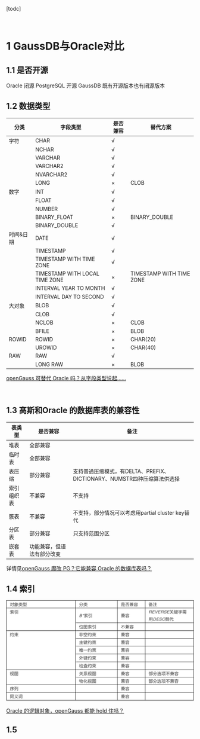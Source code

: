 [todc]






&emsp;
&emsp;
&emsp;
# 1 GaussDB与Oracle对比
## 1.1 是否开源
Oracle 闭源
PostgreSQL 开源
GaussDB 既有开源版本也有闭源版本

## 1.2 数据类型
| 分类      | 字段类型                       | 是否兼容 | 替代方案                 |
| --------- | ------------------------------ | -------- | ------------------------ |
| 字符      | CHAR                           | √        |                          |
|           | NCHAR                          | √        |                          |
|           | VARCHAR                        | √        |                          |
|           | VARCHAR2                       | √        |                          |
|           | NVARCHAR2                      | √        |                          |
|           | LONG                           | ×        | CLOB                     |
| 数字      | INT                            | √        |                          |
|           | FLOAT                          | √        |                          |
|           | NUMBER                         | √        |                          |
|           | BINARY_FLOAT                   | ×        | BINARY_DOUBLE            |
|           | BINARY_DOUBLE                  | √        |                          |
| 时间&日期 | DATE                           | √        |                          |
|           | TIMESTAMP                      | √        |                          |
|           | TIMESTAMP WITH TIME ZONE       | √        |                          |
|           | TIMESTAMP WITH LOCAL TIME ZONE | ×        | TIMESTAMP WITH TIME ZONE |
|           | INTERVAL YEAR TO MONTH         | √        |                          |
|           | INTERVAL DAY TO SECOND         | √        |                          |
| 大对象    | BLOB                           | √        |                          |
|           | CLOB                           | √        |                          |
|           | NCLOB                          | ×        | CLOB                     |
|           | BFILE                          | ×        | BLOB                     |
| ROWID     | ROWID                          | ×        | CHAR(20)                 |
|           | UROWID                         | ×        | CHAR(40)                 |
| RAW       | RAW                            | √        |                          |
|           | LONG RAW                       | ×        | BLOB                     |

[openGauss 可替代 Oracle 吗？从字段类型说起……](https://www.infoq.cn/article/qzvNCd1kts5quhcQTU0l)

&emsp;
## 1.3 高斯和Oracle 的数据库表的兼容性
| 表类型     | 是否兼容                   | 备注                                                                    |
| ---------- | -------------------------- | ----------------------------------------------------------------------- |
| 堆表       | 全部兼容                   |                                                                         |
| 临时表     | 全部兼容                   |                                                                         |
| 表压缩     | 部分兼容                   | 支持普通压缩模式，有DELTA、PREFIX、DICTIONARY、NUMSTR四种压缩算法供选择 |
| 索引组织表 | 不兼容                     | 不支持                                                                  |
| 簇表       | 不兼容                     | 不支持，部分情况可以考虑用partial cluster key替代                       |
| 分区表     | 部分兼容                   | 只支持范围分区                                                          |
| 嵌套表     | 功能兼容，但语法有部分改变 |                                                                         |

详情见[openGauss 魔改 PG？它能兼容 Oracle 的数据库表吗？](https://www.infoq.cn/article/hLvbP5TJ2zUZqxN2jAp1)

## 1.4 索引
<div align="center"> <img src="./pic/高斯和oracle的索引对比.webp"> </div>

[Oracle 的逻辑对象，openGauss 都能 hold 住吗？](https://www.infoq.cn/article/tfHzzxlNBEYi8rZDmtXO)

## 1.5

